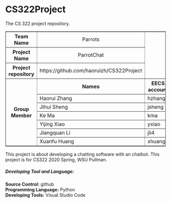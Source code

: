 # CS322Project
The CS 322 project repository.<br>
<table border="1">
<tr>
<th width="220px" border="1" align="center">Team Name</th>
<td width="360px" border="1" align="center">Parrots</td>
</tr>
<tr>
<th>Project Name</th>
<td width="360px" border="1" align="center">ParrotChat</td>
</tr>
<tr>
<th>Project repository</th>
  <td width="360px" border="1" align="center">https://github.com/haoruizh/CS322Project</td>
</tr>
<tr>
<th rowspan="7">Group Member</th>
<th width="360px" border="1" align="center">Names</th>
<th width="360px" border="1" align="center">EECS account</th>
</tr>
  <tr>
    <td> Haorui Zhang</td>
    <td> hzhang</td>
  </tr>
  <tr>
    <td> Jihui Sheng</td>
    <td> jsheng</td>
  </tr>
  <tr>
    <td> Ke Ma</td>
    <td> kma</td>
  </tr>
  <tr>
    <td> Yijing Xiao</td>
    <td> yxiao</td>
  </tr>
  <tr>
    <td> Jiangquan Li</td>
    <td> jli4</td>
  </tr>
  <tr>
    <td> Xuanfu Huang</td>
    <td> xhuang1</td>
  </tr>
</tr>
</table>
This project is about developing a chatting software with an chatbot. This project is for CS322 2020 Spring, WSU Pullman.<br>
<h5>Developing Tool and Language:</h5>
<b>Source Control:</b> github<br>
<b>Programming Language:</b> Python<br>
<b>Developing Tools:</b> Visual Studio Code<br>
